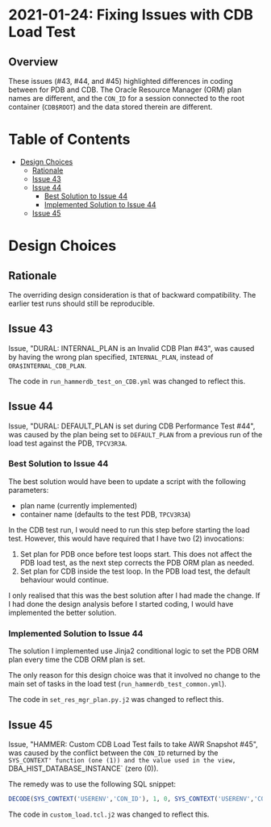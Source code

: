 # 2021-01-24: Fixing Issues with CDB Load Test

## Overview

These issues (#43, #44, and #45) highlighted differences in coding between for
PDB and CDB. The Oracle Resource Manager (ORM) plan names are different, and
the `CON_ID` for a session connected to the root container (`CDB$ROOT`) and the
data stored therein are different.

# Table of Contents

* [Design Choices](#design-choices)
  * [Rationale](#rationale)
  * [Issue 43](#issue-43)
  * [Issue 44](#issue-44)
    * [Best Solution to Issue 44](#best-solution-to-issue-44)
    * [Implemented Solution to Issue 44](#implemented-solution-to-issue-44)
  * [Issue 45](#issue-45)

# Design Choices

## Rationale

The overriding design consideration is that of backward compatibility. The
earlier test runs should still be reproducible.

## Issue 43

Issue, "DURAL: INTERNAL_PLAN is an Invalid CDB Plan #43", was caused by having
the wrong plan specified, `INTERNAL_PLAN`, instead of `ORA$INTERNAL_CDB_PLAN`.

The code in `run_hammerdb_test_on_CDB.yml` was changed to reflect this.

## Issue 44

Issue, "DURAL: DEFAULT_PLAN is set during CDB Performance Test #44", was caused
by the plan being set to `DEFAULT_PLAN` from a previous run of the load test
against the PDB, `TPCV3R3A`.

### Best Solution to Issue 44

The best solution would have been to update a script with the following
parameters:

- plan name (currently implemented)
- container name (defaults to the test PDB, `TPCV3R3A`)

In the CDB test run, I would need to run this step before starting the load test.
However, this would have required that I have two (2) invocations:

1. Set plan for PDB once before test loops start. This does not affect the PDB
load test, as the next step corrects the PDB ORM plan as needed.
2. Set plan for CDB inside the test loop. In the PDB load test, the default
behaviour would continue.

I only realised that this was the best solution after I had made the change. If
I had done the design analysis before I started coding, I would have implemented
the better solution.

### Implemented Solution to Issue 44

The solution I implemented use Jinja2 conditional logic to set the PDB ORM plan
every time the CDB ORM plan is set.

The only reason for this design choice was that it involved no change to the
main set of tasks in the load test (`run_hammerdb_test_common.yml`).

The code in `set_res_mgr_plan.py.j2` was changed to reflect this.

## Issue 45

Issue, "HAMMER: Custom CDB Load Test fails to take AWR Snapshot #45", was
caused by the conflict between the `CON_ID` returned by the `SYS_CONTEXT'
function (one (1)) and the value used in the view, `DBA_HIST_DATABASE_INSTANCE`
(zero (0)).

The remedy was to use the following SQL snippet:
```sql
DECODE(SYS_CONTEXT('USERENV','CON_ID'), 1, 0, SYS_CONTEXT('USERENV','CON_ID'))
```

The code in `custom_load.tcl.j2` was changed to reflect this.

